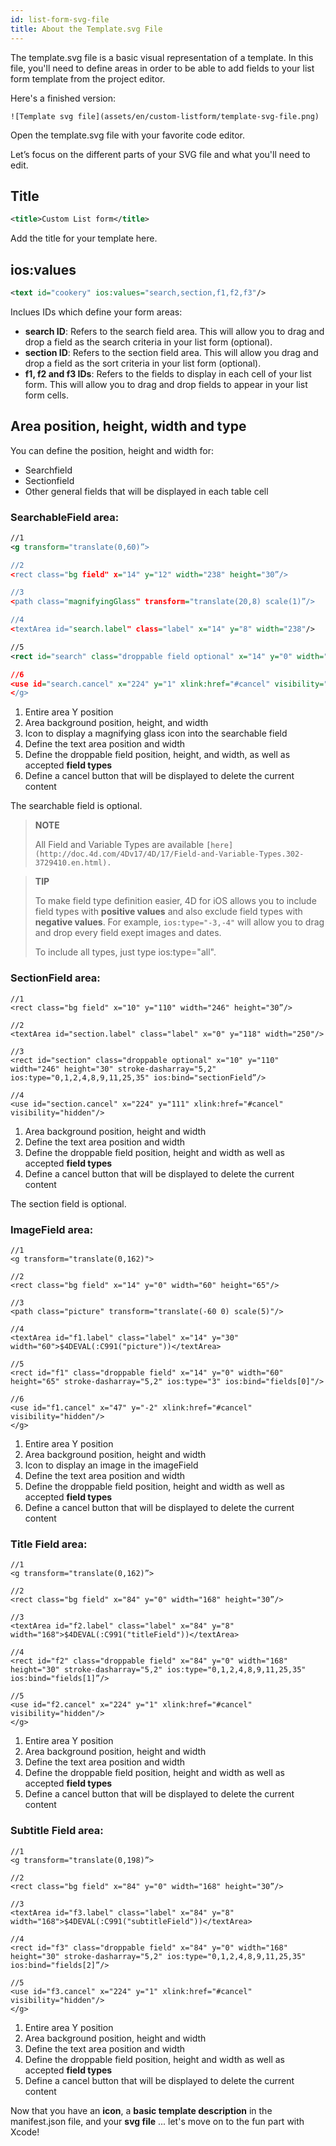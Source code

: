 ```yaml
---
id: list-form-svg-file
title: About the Template.svg File
---
```


The template.svg file is a basic visual representation of a template. In this file, you'll need to define areas in order to be able to add fields to your list form template from the project editor.

Here's a finished version:

`![Template svg file](assets/en/custom-listform/template-svg-file.png)`

Open the template.svg file with your favorite code editor.

Let’s focus on the different parts of your SVG file and what you'll need to edit.

## Title
```xml
<title>Custom List form</title>
```

Add the title for your template here.

## ios:values

```xml
<text id="cookery" ios:values="search,section,f1,f2,f3"/>
```

Inclues IDs which define your form areas:

* **search ID**: Refers to the search field area. This will allow you to drag and drop a field as the search criteria in your list form (optional).
*  **section ID**: Refers to the section field area. This will allow you drag and drop a field as the sort criteria in your list form (optional).
*  **f1, f2 and f3 IDs**: Refers to the fields to display in each cell of your list form. This will allow you to drag and drop fields to appear in your list form cells.

## Area position, height, width and type
You can define the position, height and width for:

* Searchfield
* Sectionfield
* Other general fields that will be displayed in each table cell

### SearchableField area:

```xml
//1
<g transform="translate(0,60)”>

//2
<rect class="bg field" x="14" y="12" width="238" height="30”/>

//3
<path class="magnifyingGlass" transform="translate(20,8) scale(1)”/>

//4
<textArea id="search.label" class="label" x="14" y="8" width="238"/>

//5
<rect id="search" class="droppable field optional" x="14" y="0" width="238" height="30" stroke-dasharray="5,2" ios:type=“0,1,2,4,8,9,11,25,35"  ios:bind="searchableField”/>

//6
<use id="search.cancel" x="224" y="1" xlink:href="#cancel" visibility="hidden”/> //6
</g>
```

1. Entire area Y position
2. Area background position, height, and width
3. Icon to display a magnifying glass icon into the searchable field
4. Define the text area position and width
5. Define the droppable field position, height, and width, as well as accepted **field types**
6. Define a cancel button that will be displayed to delete the current content

The searchable field is optional.

> **NOTE**
> 
> All Field and Variable Types are available `[here](http://doc.4d.com/4Dv17/4D/17/Field-and-Variable-Types.302-3729410.en.html).`

> **TIP**
> 
> To make field type definition easier, 4D for iOS allows you to include field types with **positive values** and also exclude field types with **negative values**. For example, `ios:type="-3,-4"` will allow you to drag and drop every field exept images and dates.
> 
> To include all types, just type ios:type="all".

### SectionField area:

```
//1
<rect class="bg field" x="10" y="110" width="246" height="30”/>

//2
<textArea id="section.label" class="label" x="0" y="118" width="250"/>

//3
<rect id="section" class="droppable optional" x="10" y="110" width="246" height="30" stroke-dasharray="5,2" ios:type="0,1,2,4,8,9,11,25,35" ios:bind="sectionField”/>

//4
<use id="section.cancel" x="224" y="111" xlink:href="#cancel" visibility="hidden"/>
```

1. Area background position, height and width
2. Define the text area position and width
3. Define the droppable field position, height and width as well as accepted **field types**
4. Define a cancel button that will be displayed to delete the current content

The section field is optional.

### ImageField area:

```
//1
<g transform="translate(0,162)">

//2
<rect class="bg field" x="14" y="0" width="60" height="65"/>

//3
<path class="picture" transform="translate(-60 0) scale(5)"/>

//4
<textArea id="f1.label" class="label" x="14" y="30" width="60">$4DEVAL(:C991("picture"))</textArea>

//5
<rect id="f1" class="droppable field" x="14" y="0" width="60" height="65" stroke-dasharray="5,2" ios:type="3" ios:bind="fields[0]"/>

//6
<use id="f1.cancel" x="47" y="-2" xlink:href="#cancel" visibility="hidden"/>
</g>
```

1. Entire area Y position
2. Area background position, height and width
3. Icon to display an image in the imageField
4. Define the text area position and width
5. Define the droppable field position, height and width as well as accepted **field types**
6. Define a cancel button that will be displayed to delete the current content

### Title Field area:

```
//1
<g transform="translate(0,162)”>

//2
<rect class="bg field" x="84" y="0" width="168" height="30”/>

//3
<textArea id="f2.label" class="label" x="84" y="8" width="168">$4DEVAL(:C991("titleField"))</textArea>

//4
<rect id="f2" class="droppable field" x="84" y="0" width="168" height="30" stroke-dasharray="5,2" ios:type="0,1,2,4,8,9,11,25,35" ios:bind="fields[1]”/>

//5
<use id="f2.cancel" x="224" y="1" xlink:href="#cancel" visibility="hidden"/>
</g>
```

1. Entire area Y position
2. Area background position, height and width
3. Define the text area position and width
4. Define the droppable field position, height and width as well as accepted **field types**
5. Define a cancel button that will be displayed to delete the current content

### Subtitle Field area:
```
//1
<g transform="translate(0,198)”>

//2
<rect class="bg field" x="84" y="0" width="168" height="30”/>

//3
<textArea id="f3.label" class="label" x="84" y="8" width="168">$4DEVAL(:C991("subtitleField"))</textArea>

//4
<rect id="f3" class="droppable field" x="84" y="0" width="168" height="30" stroke-dasharray="5,2" ios:type="0,1,2,4,8,9,11,25,35" ios:bind="fields[2]”/>

//5
<use id="f3.cancel" x="224" y="1" xlink:href="#cancel" visibility="hidden"/>
</g>
```

1. Entire area Y position
2. Area background position, height and width
3. Define the text area position and width
4. Define the droppable field position, height and width as well as accepted **field types**
5. Define a cancel button that will be displayed to delete the current content

Now that you have an **icon**, a **basic template description** in the manifest.json file, and your **svg file** ... let's move on to the fun part with Xcode!
